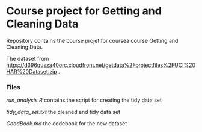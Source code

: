 # Course project for Getting and Cleaning Data

Repository contains the course projet for coursea course Getting and Cleaning Data.

The dataset from https://d396qusza40orc.cloudfront.net/getdata%2Fprojectfiles%2FUCI%20HAR%20Dataset.zip .

### Files 
*run_analysis.R* contains the script for creating the tidy data set

*tidy_data_set.txt* the cleaned and tidy data set

*CoodBook.md* the codebook for the new dataset